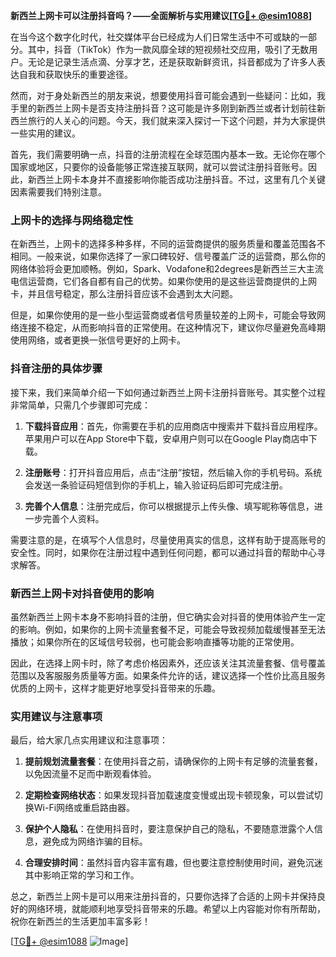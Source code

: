 **新西兰上网卡可以注册抖音吗？——全面解析与实用建议[[TG💪+ @esim1088](https://t.me/s/esim1088)]**

在当今这个数字化时代，社交媒体平台已经成为人们日常生活中不可或缺的一部分。其中，抖音（TikTok）作为一款风靡全球的短视频社交应用，吸引了无数用户。无论是记录生活点滴、分享才艺，还是获取新鲜资讯，抖音都成为了许多人表达自我和获取快乐的重要途径。

然而，对于身处新西兰的朋友来说，想要使用抖音可能会遇到一些疑问：比如，我手里的新西兰上网卡是否支持注册抖音？这可能是许多刚到新西兰或者计划前往新西兰旅行的人关心的问题。今天，我们就来深入探讨一下这个问题，并为大家提供一些实用的建议。

首先，我们需要明确一点，抖音的注册流程在全球范围内基本一致。无论你在哪个国家或地区，只要你的设备能够正常连接互联网，就可以尝试注册抖音账号。因此，新西兰上网卡本身并不直接影响你能否成功注册抖音。不过，这里有几个关键因素需要我们特别注意。

### 上网卡的选择与网络稳定性

在新西兰，上网卡的选择多种多样，不同的运营商提供的服务质量和覆盖范围各不相同。一般来说，如果你选择了一家口碑较好、信号覆盖广泛的运营商，那么你的网络体验将会更加顺畅。例如，Spark、Vodafone和2degrees是新西兰三大主流电信运营商，它们各自都有自己的优势。如果你使用的是这些运营商提供的上网卡，并且信号稳定，那么注册抖音应该不会遇到太大问题。

但是，如果你使用的是一些小型运营商或者信号质量较差的上网卡，可能会导致网络连接不稳定，从而影响抖音的正常使用。在这种情况下，建议你尽量避免高峰期使用网络，或者更换一张信号更好的上网卡。

### 抖音注册的具体步骤

接下来，我们来简单介绍一下如何通过新西兰上网卡注册抖音账号。其实整个过程非常简单，只需几个步骤即可完成：

1. **下载抖音应用**：首先，你需要在手机的应用商店中搜索并下载抖音应用程序。苹果用户可以在App Store中下载，安卓用户则可以在Google Play商店中下载。

2. **注册账号**：打开抖音应用后，点击“注册”按钮，然后输入你的手机号码。系统会发送一条验证码短信到你的手机上，输入验证码后即可完成注册。

3. **完善个人信息**：注册完成后，你可以根据提示上传头像、填写昵称等信息，进一步完善个人资料。

需要注意的是，在填写个人信息时，尽量使用真实的信息，这样有助于提高账号的安全性。同时，如果你在注册过程中遇到任何问题，都可以通过抖音的帮助中心寻求解答。

### 新西兰上网卡对抖音使用的影响

虽然新西兰上网卡本身不影响抖音的注册，但它确实会对抖音的使用体验产生一定的影响。例如，如果你的上网卡流量套餐不足，可能会导致视频加载缓慢甚至无法播放；如果你所在的区域信号较弱，也可能会影响直播等功能的正常使用。

因此，在选择上网卡时，除了考虑价格因素外，还应该关注其流量套餐、信号覆盖范围以及客服服务质量等方面。如果条件允许的话，建议选择一个性价比高且服务优质的上网卡，这样才能更好地享受抖音带来的乐趣。

### 实用建议与注意事项

最后，给大家几点实用建议和注意事项：

1. **提前规划流量套餐**：在使用抖音之前，请确保你的上网卡有足够的流量套餐，以免因流量不足而中断观看体验。

2. **定期检查网络状态**：如果发现抖音加载速度变慢或出现卡顿现象，可以尝试切换Wi-Fi网络或重启路由器。

3. **保护个人隐私**：在使用抖音时，要注意保护自己的隐私，不要随意泄露个人信息，避免成为网络诈骗的目标。

4. **合理安排时间**：虽然抖音内容丰富有趣，但也要注意控制使用时间，避免沉迷其中影响正常的学习和工作。

总之，新西兰上网卡是可以用来注册抖音的，只要你选择了合适的上网卡并保持良好的网络环境，就能顺利地享受抖音带来的乐趣。希望以上内容能对你有所帮助，祝你在新西兰的生活更加丰富多彩！

[[TG💪+ @esim1088](https://t.me/s/esim1088) ![Image](https://i.postimg.cc/4NQfJmqS/Snipaste-2025-05-13-00-14-12.png)]